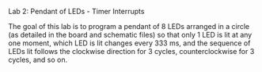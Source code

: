 Lab 2: Pendant of LEDs - Timer Interrupts

The goal of this lab is to program a pendant of 8 LEDs arranged in a circle (as detailed in the board and schematic files) so that only 1 LED is lit at any one moment, which LED is lit changes every 333 ms, and the sequence of LEDs lit follows the clockwise direction for 3 cycles, counterclockwise for 3 cycles, and so on.
